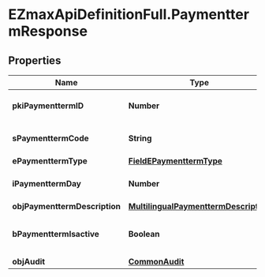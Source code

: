 # EZmaxApiDefinitionFull.PaymenttermResponse

## Properties

Name | Type | Description | Notes
------------ | ------------- | ------------- | -------------
**pkiPaymenttermID** | **Number** | The unique ID of the Paymentterm | 
**sPaymenttermCode** | **String** | The code of the Paymentterm | 
**ePaymenttermType** | [**FieldEPaymenttermType**](FieldEPaymenttermType.md) |  | 
**iPaymenttermDay** | **Number** | The day of the Paymentterm | 
**objPaymenttermDescription** | [**MultilingualPaymenttermDescription**](MultilingualPaymenttermDescription.md) |  | 
**bPaymenttermIsactive** | **Boolean** | Whether the Paymentterm is active or not | 
**objAudit** | [**CommonAudit**](CommonAudit.md) |  | 


